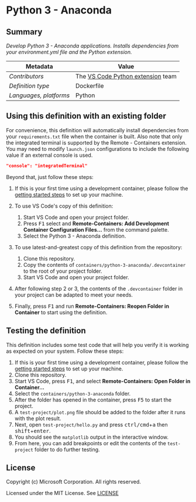 # Python 3 - Anaconda

## Summary

*Develop Python 3 - Anaconda applications. Installs dependencies from your environment.yml file and the Python extension.*

| Metadata | Value |  
|----------|-------|
| *Contributors* | The [VS Code Python extension](https://marketplace.visualstudio.com/itemdetails?itemName=ms-python.python) team |
| *Definition type* | Dockerfile |
| *Languages, platforms* | Python |

## Using this definition with an existing folder

For convenience, this definition will automatically install dependencies from your `requirements.txt` file when the container is built. Also note that only the integrated terminal is supported by the Remote - Containers extension. You may need to modify `launch.json` configurations to include the following value if an external console is used.

```json
"console": "integratedTerminal"
```

Beyond that, just follow these steps:

1. If this is your first time using a development container, please follow the [getting started steps](https://aka.ms/vscode-remote/containers/getting-started) to set up your machine.

2. To use VS Code's copy of this definition:
   1. Start VS Code and open your project folder.
   2. Press <kbd>F1</kbd> select and **Remote-Containers: Add Development Container Configuration Files...** from the command palette.
   3. Select the Python 3 - Anaconda definition.

3. To use latest-and-greatest copy of this definition from the repository:
   1. Clone this repository.
   2. Copy the contents of `containers/python-3-anaconda/.devcontainer` to the root of your project folder.
   3. Start VS Code and open your project folder.

4. After following step 2 or 3, the contents of the `.devcontainer` folder in your project can be adapted to meet your needs.

5. Finally, press <kbd>F1</kbd> and run **Remote-Containers: Reopen Folder in Container** to start using the definition.

## Testing the definition

This definition includes some test code that will help you verify it is working as expected on your system. Follow these steps:

1. If this is your first time using a development container, please follow the [getting started steps](https://aka.ms/vscode-remote/containers/getting-started) to set up your machine.
2. Clone this repository.
3. Start VS Code, press <kbd>F1</kbd>, and select **Remote-Containers: Open Folder in Container...**
4. Select the `containers/python-3-anaconda` folder.
5. After the folder has opened in the container, press <kbd>F5</kbd> to start the project.
6. A `test-project/plot.png` file should be added to the folder after it runs with the plot result.
7. Next, open `test-project/hello.py` and press <kbd>ctrl/cmd</kbd>+<kbd>a</kbd> then <kbd>shift</kbd>+<kbd>enter</kbd>.
8. You should see the `matplotlib` output in the interactive window.
9. From here, you can add breakpoints or edit the contents of the `test-project` folder to do further testing.

## License

Copyright (c) Microsoft Corporation. All rights reserved.

Licensed under the MIT License. See [LICENSE](https://github.com/Microsoft/vscode-dev-containers/blob/master/LICENSE)
